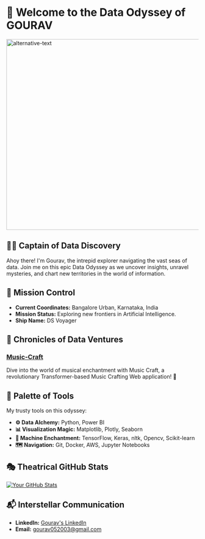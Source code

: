 # 🌌 Welcome to the Data Odyssey of GOURAV

<img src="https://github.com/Gourav052003/Gourav052003/assets/81559597/169c028e-106c-4867-adee-a1a85c2831c2" alt="alternative-text"  height = 500px width = 1000px >

## 👨‍💻 Captain of Data Discovery

Ahoy there! I'm Gourav, the intrepid explorer navigating the vast seas of data. Join me on this epic Data Odyssey as we uncover insights, unravel mysteries, and chart new territories in the world of information.

## 🚀 Mission Control

- **Current Coordinates:** Bangalore Urban, Karnataka, India
- **Mission Status:** Exploring new frontiers in Artificial Intelligence.
- **Ship Name:** DS Voyager

## 📜 Chronicles of Data Ventures

### [Music-Craft](https://github.com/Gourav052003/Music-Craft)
Dive into the world of musical enchantment with Music Craft, a revolutionary Transformer-based Music Crafting Web application! 🚀

## 🎨 Palette of Tools

My trusty tools on this odyssey:

- **⚙️ Data Alchemy:** Python, Power BI 
- **📊 Visualization Magic:** Matplotlib, Plotly, Seaborn
- **🤖 Machine Enchantment:** TensorFlow, Keras, nltk, Opencv, Scikit-learn
- **🗺️ Navigation:** Git, Docker, AWS, Jupyter Notebooks

## 🎭 Theatrical GitHub Stats

[![Your GitHub Stats](https://github-readme-stats.vercel.app/api?username=Gourav052003&show_icons=true&theme=dracula)](https://github.com/Gourav052003)

## 📬 Interstellar Communication

- **LinkedIn:** [Gourav's LinkedIn](https://www.linkedin.com/in/gourav-380440219/)
- **Email:** [gourav052003@gmail.com](mailto:gourav052003@gmail.com)

